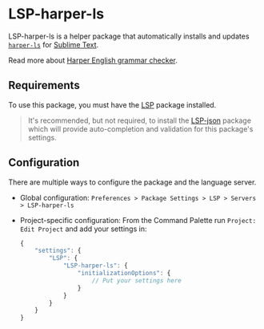 # LSP-harper-ls

LSP-harper-ls is a helper package that automatically installs and updates [`harper-ls`][1] for [Sublime Text][4].

Read more about [Harper English grammar checker][5]. 

## Requirements

To use this package, you must have the [LSP][3] package installed.

> It's recommended, but not required, to install the [LSP-json][2] package which will provide auto-completion and validation for this package's settings.

## Configuration

There are multiple ways to configure the package and the language server.

- Global configuration: `Preferences > Package Settings > LSP > Servers > LSP-harper-ls`
- Project-specific configuration:
  From the Command Palette run `Project: Edit Project` and add your settings in:

    ```js
    {
        "settings": {
            "LSP": {
                "LSP-harper-ls": {
                    "initializationOptions": {
                        // Put your settings here
                    }
                }
            }
        }
    }
    ```

[1]: https://github.com/elijah-potter/harper/tree/master/harper-ls
[2]: https://packagecontrol.io/packages/LSP-json
[3]: https://packagecontrol.io/packages/LSP
[4]: https://www.sublimetext.com/
[5]: https://github.com/elijah-potter/harper